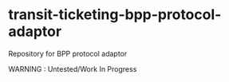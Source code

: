# transit-ticketing-bpp-protocol-adaptor
Repository for BPP protocol adaptor

WARNING : Untested/Work In Progress
